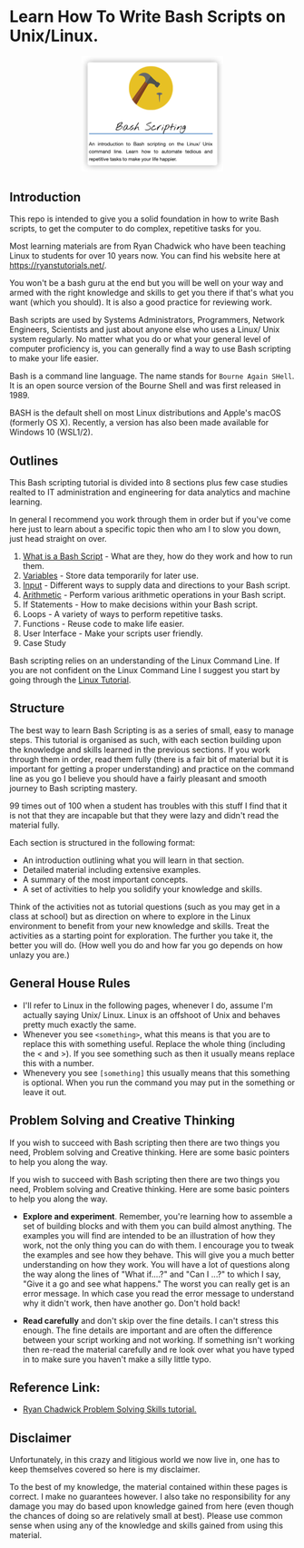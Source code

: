 # Learn How To Write Bash Scripts on Unix/Linux.

<!-- ![bash_scripting](images/bash_scripting.png =250x) -->
<p align="center">
<img src="images/bash_scripting.png" alt="bash_scripting" style="width:250px;"/> 
</p>

## Introduction

This repo is intended to give you a solid foundation in how to write Bash scripts, to get the computer to do complex, repetitive tasks for you.

Most learning materials are from Ryan Chadwick who have been teaching Linux to students for over 10 years now. You can find his website here at https://ryanstutorials.net/.

You won't be a bash guru at the end but you will be well on your way and armed with the right knowledge and skills to get you there if that's what you want (which you should). It is also a good practice for reviewing work.

Bash scripts are used by Systems Administrators, Programmers, Network Engineers, Scientists and just about anyone else who uses a Linux/ Unix system regularly.
No matter what you do or what your general level of computer proficiency is, you can generally find a way to use Bash scripting to make your life easier.

Bash is a command line language. The name stands for `Bourne Again SHell`. It is an open source version of the Bourne Shell and was first released in 1989.

BASH is the default shell on most Linux distributions and Apple's macOS (formerly OS X). Recently, a version has also been made available for Windows 10 (WSL1/2).

## Outlines

This Bash scripting tutorial is divided into 8 sections plus few case studies realted to IT administration and engineering for data analytics and machine learning.

In general I recommend you work through them in order but if you've come here just to learn about a specific topic then who am I to slow you down, just head straight on over.

1. [What is a Bash Script](01_what_is_a_bash_script/What_is_a_Bash_Script.md) - What are they, how do they work and how to run them.
2. [Variables](02_variables/Variables.md) - Store data temporarily for later use.
3. [Input](03_Input/Input.md) - Different ways to supply data and directions to your Bash script.
4. [Arithmetic](04_Arithmetic/Arithmetic.md) - Perform various arithmetic operations in your Bash script.
5. If Statements - How to make decisions within your Bash script.
6. Loops - A variety of ways to perform repetitive tasks.
7. Functions - Reuse code to make life easier.
8. User Interface - Make your scripts user friendly.
9. Case Study

Bash scripting relies on an understanding of the Linux Command Line. If you are not confident on the Linux Command Line I suggest you start by going through the [Linux Tutorial](https://ryanstutorials.net/linuxtutorial/).

## Structure

The best way to learn Bash Scripting is as a series of small, easy to manage steps.
This tutorial is organised as such, with each section building upon the knowledge and skills learned in the previous sections. If you work through them in order, read them fully (there is a fair bit of material but it is important for getting a proper understanding) and practice on the command line as you go I believe you should have a fairly pleasant and smooth journey to Bash scripting mastery.

99 times out of 100 when a student has troubles with this stuff I find that it is not that they are incapable but that they were lazy and didn't read the material fully.

Each section is structured in the following format:

- An introduction outlining what you will learn in that section.
- Detailed material including extensive examples.
- A summary of the most important concepts.
- A set of activities to help you solidify your knowledge and skills.

Think of the activities not as tutorial questions (such as you may get in a class at school) but as direction on where to explore in the Linux environment to benefit from your new knowledge and skills.
Treat the activities as a starting point for exploration. The further you take it, the better you will do. (How well you do and how far you go depends on how unlazy you are.)

## General House Rules

- I'll refer to Linux in the following pages, whenever I do, assume I'm actually saying Unix/ Linux. Linux is an offshoot of Unix and behaves pretty much exactly the same.
- Whenever you see `<something>`, what this means is that you are to replace this with something useful. Replace the whole thing (including the < and >). If you see something such as <n> then it usually means replace this with a number.
- Whenevery you see `[something]` this usually means that this something is optional. When you run the command you may put in the something or leave it out.

## Problem Solving and Creative Thinking

If you wish to succeed with Bash scripting then there are two things you need, Problem solving and Creative thinking. Here are some basic pointers to help you along the way.

If you wish to succeed with Bash scripting then there are two things you need, Problem solving and Creative thinking. Here are some basic pointers to help you along the way.

- **Explore and experiment**. Remember, you're learning how to assemble a set of building blocks and with them you can build almost anything. The examples you will find are intended to be an illustration of how they work, not the only thing you can do with them. I encourage you to tweak the examples and see how they behave. This will give you a much better understanding on how they work. You will have a lot of questions along the way along the lines of "What if....?" and "Can I ...?" to which I say, "Give it a go and see what happens." The worst you can really get is an error message. In which case you read the error message to understand why it didn't work, then have another go. Don't hold back!

- **Read carefully** and don't skip over the fine details. I can't stress this enough. The fine details are important and are often the difference between your script working and not working. If something isn't working then re-read the material carefully and re look over what you have typed in to make sure you haven't make a silly little typo.

## Reference Link:

- [Ryan Chadwick Problem Solving Skills tutorial.](https://ryanstutorials.net/bash-scripting-tutorial/)

## Disclaimer

Unfortunately, in this crazy and litigious world we now live in, one has to keep themselves covered so here is my disclaimer.

To the best of my knowledge, the material contained within these pages is correct. I make no guarantees however.
I also take no responsibility for any damage you may do based upon knowledge gained from here (even though the chances of doing so are relatively small at best).
Please use common sense when using any of the knowledge and skills gained from using this material.
